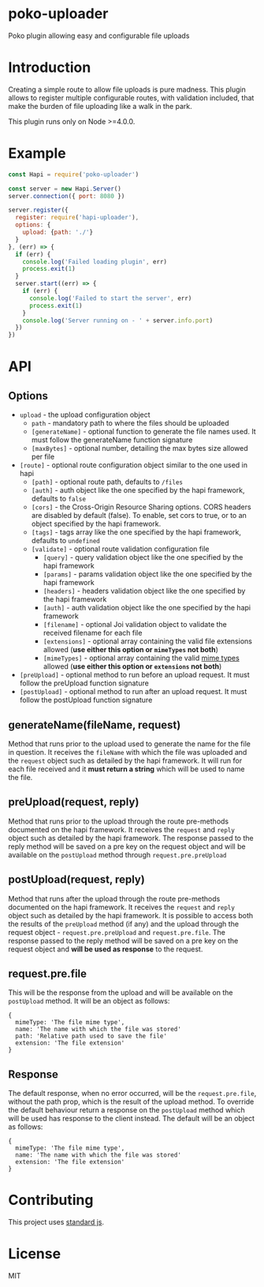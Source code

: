 # poko-uploader
Poko plugin allowing easy and configurable file uploads

# Introduction

Creating a simple route to allow file uploads is pure madness. This plugin allows to register multiple configurable routes, with validation included, that make the burden of file uploading like a walk in the park.

This plugin runs only on Node >=4.0.0.

# Example

```javascript
const Hapi = require('poko-uploader')

const server = new Hapi.Server()
server.connection({ port: 8080 })

server.register({
  register: require('hapi-uploader'),
  options: {
    upload: {path: './'}
  }
}, (err) => {
  if (err) {
    console.log('Failed loading plugin', err)
    process.exit(1)
  }
  server.start((err) => {
    if (err) {
      console.log('Failed to start the server', err)
      process.exit(1)
    }
    console.log('Server running on - ' + server.info.port)
  })
})
```

# API

## Options
- `upload` - the upload configuration object
    - `path` - mandatory path to where the files should be uploaded
    - `[generateName]` - optional function to generate the file names used. It must follow the generateName function signature
    - `[maxBytes]` - optional number, detailing the max bytes size allowed per file
- `[route]` - optional route configuration object similar to the one used in hapi
    - `[path]` - optional route path, defaults to `/files`
    - `[auth]` - auth object like the one specified by the hapi framework, defaults to `false`
    - `[cors]` - the Cross-Origin Resource Sharing options. CORS headers are disabled by default (false). To enable, set cors to true, or to an object specified by the hapi framework.
    - `[tags]` - tags array like the one specified by the hapi framework, defaults to `undefined`
    - `[validate]` - optional route validation configuration file
        - `[query]` - query validation object like the one specified by the hapi framework
        - `[params]` - params validation object like the one specified by the hapi framework
        - `[headers]` - headers validation object like the one specified by the hapi framework
        - `[auth]` - auth validation object like the one specified by the hapi framework
        - `[filename]` - optional Joi validation object to validate the received filename for each file
        - `[extensions]` - optional array containing the valid file extensions allowed (**use either this option or `mimeTypes` not both**)
        - `[mimeTypes]` - optional array containing the valid [mime types](https://en.wikipedia.org/wiki/Media_type) allowed (**use either this option or `extensions` not both**)
- `[preUpload]` - optional method to run before an upload request. It must follow the preUpload function signature
- `[postUpload]` - optional method to run after an upload request. It must follow the postUpload function signature

## generateName(fileName, request)
Method that runs prior to the upload used to generate the name for the file in question. It receives the `fileName` with which the file was uploaded and the `request` object such as detailed by the hapi framework. It will run for each file received and it **must return a string** which will be used to name the file.

## preUpload(request, reply)
Method that runs prior to the upload through the route pre-methods documented on the hapi framework. It receives the `request` and `reply` object such as detailed by the hapi framework. The response passed to the reply method will be saved on a pre key on the request object and will be available on the `postUpload` method through `request.pre.preUpload`

## postUpload(request, reply)
Method that runs after the upload through the route pre-methods documented on the hapi framework. It receives the `request` and `reply` object such as detailed by the hapi framework. It is possible to access both the results of the `preUpload` method (if any) and the upload through the request object - `request.pre.preUpload` and `request.pre.file`. The response passed to the reply method will be saved on a pre key on the request object and **will be used as response** to the request.

## request.pre.file
This will be the response from the upload and will be available on the `postUpload` method. It will be an object as follows:
```
{
  mimeType: 'The file mime type',
  name: 'The name with which the file was stored'
  path: 'Relative path used to save the file'
  extension: 'The file extension'
}
```

## Response
The default response, when no error occurred, will be the `request.pre.file`, without the path prop, which is the result of the upload method. To override the default behaviour return a response on the `postUpload` method which will be used has response to the client instead.
The default will be an object as follows:
```
{
  mimeType: 'The file mime type',
  name: 'The name with which the file was stored'
  extension: 'The file extension'
}
```

# Contributing

This project uses [standard js](https://github.com/feross/standard).

# License

MIT
